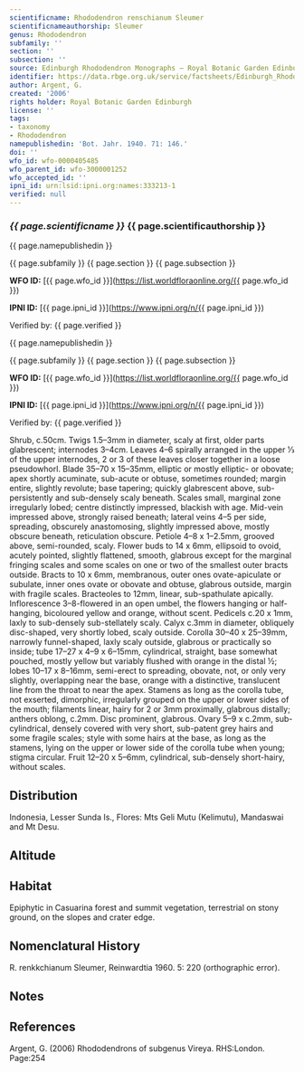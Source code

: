 ```yaml
---
scientificname: Rhododendron renschianum Sleumer
scientificnameauthorship: Sleumer
genus: Rhododendron
subfamily: ''
section: ''
subsection: ''
source: Edinburgh Rhododendron Monographs – Royal Botanic Garden Edinburgh
identifier: https://data.rbge.org.uk/service/factsheets/Edinburgh_Rhododendron_Monographs.xhtml
author: Argent, G.
created: '2006'
rights holder: Royal Botanic Garden Edinburgh
license: ''
tags:
- taxonomy
- Rhododendron
namepublishedin: 'Bot. Jahr. 1940. 71: 146.'
doi: ''
wfo_id: wfo-0000405485
wfo_parent_id: wfo-3000001252
wfo_accepted_id: ''
ipni_id: urn:lsid:ipni.org:names:333213-1
verified: null
---
```

### _{{ page.scientificname }}_ {{ page.scientificauthorship }}
 {{ page.namepublishedin }}

{{ page.subfamily }} {{ page.section }} {{ page.subsection }}

**WFO ID:** [{{ page.wfo_id }}](https://list.worldfloraonline.org/{{ page.wfo_id }})

**IPNI ID:** [{{ page.ipni_id }}](https://www.ipni.org/n/{{ page.ipni_id }})

Verified by: {{ page.verified }}

 {{ page.namepublishedin }}

{{ page.subfamily }} {{ page.section }} {{ page.subsection }}

**WFO ID:** [{{ page.wfo_id }}](https://list.worldfloraonline.org/{{ page.wfo_id }})

**IPNI ID:** [{{ page.ipni_id }}](https://www.ipni.org/n/{{ page.ipni_id }})

Verified by: {{ page.verified }}



Shrub, c.50cm. Twigs 1.5–3mm in diameter, scaly at first, older parts glabrescent; internodes 3–4cm. Leaves 4–6 spirally arranged in the upper 1⁄3 of the upper internodes, 2 or 3 of these leaves closer together in a loose pseudowhorl. Blade 35–70 x 15–35mm, elliptic or mostly elliptic- or obovate; apex shortly acuminate, sub-acute or obtuse, sometimes rounded; margin entire, slightly revolute; base tapering; quickly glabrescent above, sub-persistently and sub-densely scaly beneath. Scales small, marginal zone irregularly lobed; centre distinctly impressed, blackish with age. Mid-vein impressed above, strongly raised beneath; lateral veins 4–5 per side, spreading, obscurely anastomosing, slightly impressed above, mostly obscure beneath, reticulation obscure. Petiole 4–8 x 1–2.5mm, grooved above, semi-rounded, scaly. Flower buds to 14 x 6mm, ellipsoid to ovoid, acutely pointed, slightly flattened, smooth, glabrous except for the marginal fringing scales and some scales on one or two of the smallest outer bracts outside. Bracts to 10 x 6mm, membranous, outer ones ovate-apiculate or subulate, inner ones ovate or obovate and obtuse, glabrous outside, margin with fragile scales. Bracteoles to 12mm, linear, sub-spathulate apically. Inflorescence 3–8-flowered in an open umbel, the flowers hanging or half-hanging, bicoloured yellow and orange, without scent. Pedicels c.20 x 1mm, laxly to sub-densely sub-stellately scaly. Calyx c.3mm in diameter, obliquely disc-shaped, very shortly lobed, scaly outside. Corolla 30–40 x 25–39mm, narrowly funnel-shaped, laxly scaly outside, glabrous or practically so inside; tube 17–27 x 4–9 x 6–15mm, cylindrical, straight, base somewhat pouched, mostly yellow but variably flushed with orange in the distal ½; lobes 10–17 x 8–16mm, semi-erect to spreading, obovate, not, or only very slightly, overlapping near the base, orange with a distinctive, translucent line from the throat to near the apex. Stamens as long as the corolla tube, not exserted, dimorphic, irregularly grouped on the upper or lower sides of the mouth; filaments linear, hairy for 2 or 3mm proximally, glabrous distally; anthers oblong, c.2mm. Disc prominent, glabrous. Ovary 5–9 x c.2mm, sub-cylindrical, densely covered with very short, sub-patent grey hairs and some fragile scales; style with some hairs at the base, as long as the stamens, lying on the upper or lower side of the corolla tube when young; stigma circular. Fruit 12–20 x 5–6mm, cylindrical, sub-densely short-hairy, without scales.

## Distribution
Indonesia, Lesser Sunda Is., Flores: Mts Geli Mutu (Kelimutu), Mandaswai and Mt Desu.

## Altitude


## Habitat
Epiphytic in Casuarina forest and summit vegetation, terrestrial on stony ground, on the slopes and crater edge.

## Nomenclatural History
R. renkkchianum Sleumer, Reinwardtia 1960. 5: 220 (orthographic error).
                       
## Notes


## References

Argent, G. (2006) Rhododendrons of subgenus Vireya. RHS:London. Page:254
